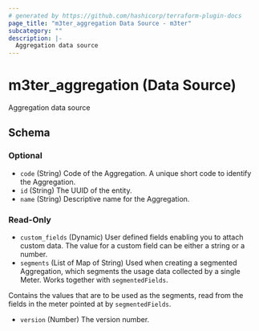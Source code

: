 ```yaml
---
# generated by https://github.com/hashicorp/terraform-plugin-docs
page_title: "m3ter_aggregation Data Source - m3ter"
subcategory: ""
description: |-
  Aggregation data source
---
```


# m3ter_aggregation (Data Source)

Aggregation data source



<!-- schema generated by tfplugindocs -->
## Schema

### Optional

- `code` (String) Code of the Aggregation. A unique short code to identify the Aggregation.
- `id` (String) The UUID of the entity.
- `name` (String) Descriptive name for the Aggregation.

### Read-Only

- `custom_fields` (Dynamic) User defined fields enabling you to attach custom data. The value for a custom field can be either a string or a number.
- `segments` (List of Map of String) Used when creating a segmented Aggregation, which segments the usage data collected by a single Meter. Works together with `segmentedFields`.

Contains the values that are to be used as the segments, read from the fields in the meter pointed at by `segmentedFields`.
- `version` (Number) The version number.

